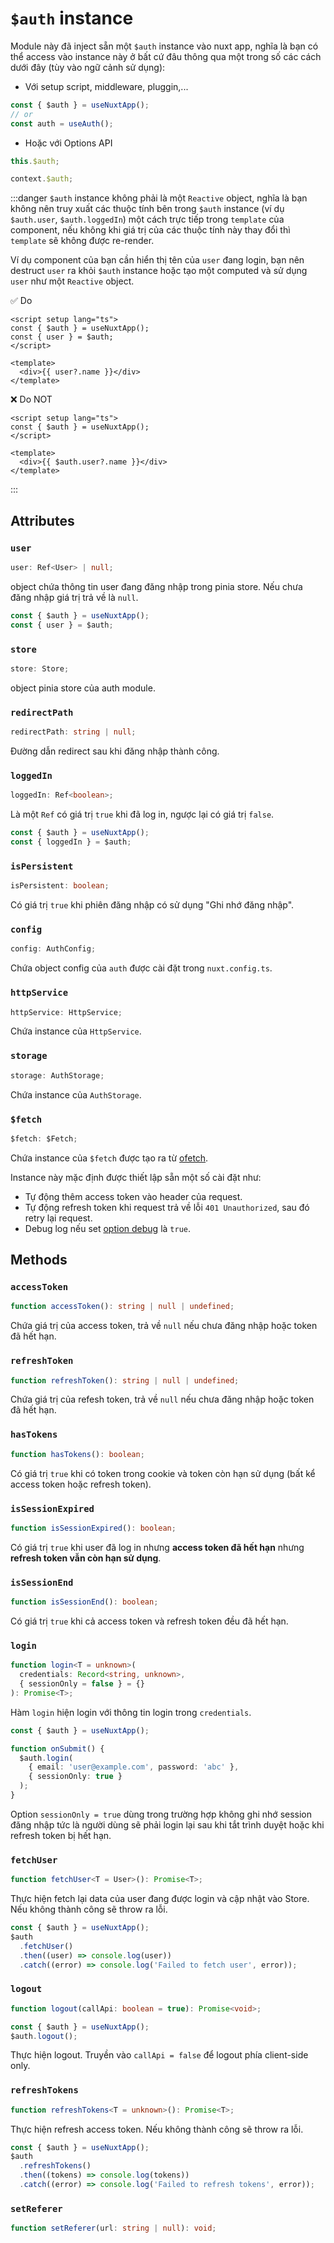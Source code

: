 # `$auth` instance

Module này đã inject sẵn một `$auth` instance vào nuxt app, nghĩa là bạn có thể access vào instance này ở bất cứ đâu thông qua một trong số các cách dưới đây (tùy vào ngữ cảnh sử dụng):

- Với setup script, middleware, pluggin,...

```ts
const { $auth } = useNuxtApp();
// or
const auth = useAuth();
```

- Hoặc với Options API

```ts
this.$auth;

context.$auth;
```

:::danger
`$auth` instance không phải là một `Reactive` object, nghĩa là bạn không nên truy xuất các thuộc tính bên trong `$auth` instance (ví dụ `$auth.user`, `$auth.loggedIn`) một cách trực tiếp trong `template` của component, nếu không khi giá trị của các thuộc tính này thay đổi thì `template` sẽ không được re-render.

Ví dụ component của bạn cần hiển thị tên của `user` đang login, bạn nên destruct `user` ra khỏi `$auth` instance hoặc tạo một computed và sử dụng `user` như một `Reactive` object.

✅ Do

```vue
<script setup lang="ts">
const { $auth } = useNuxtApp();
const { user } = $auth;
</script>

<template>
  <div>{{ user?.name }}</div>
</template>
```

❌ Do NOT

```vue
<script setup lang="ts">
const { $auth } = useNuxtApp();
</script>

<template>
  <div>{{ $auth.user?.name }}</div>
</template>
```
:::

## Attributes

### `user`

```ts
user: Ref<User> | null;
```

object chứa thông tin user đang đăng nhập trong pinia store. Nếu chưa đăng nhập giá trị trả về là `null`.

```ts
const { $auth } = useNuxtApp();
const { user } = $auth;
```

### `store`

```ts
store: Store;
```

object pinia store của auth module.

### `redirectPath`

```ts
redirectPath: string | null;
```

Đường dẫn redirect sau khi đăng nhập thành công.

### `loggedIn`

```ts
loggedIn: Ref<boolean>;
```

Là một `Ref` có giá trị `true` khi đã log in, ngược lại có giá trị `false`.

```ts
const { $auth } = useNuxtApp();
const { loggedIn } = $auth;
```
### `isPersistent`

```ts
isPersistent: boolean;
```

Có giá trị `true` khi phiên đăng nhập có sử dụng "Ghi nhớ đăng nhập".

### `config`

```ts
config: AuthConfig;
```

Chứa object config của `auth` được cài đặt trong `nuxt.config.ts`.

### `httpService`

```ts
httpService: HttpService;
```

Chứa instance của `HttpService`.

### `storage`

```ts
storage: AuthStorage;
```

Chứa instance của `AuthStorage`.

### `$fetch`

```ts
$fetch: $Fetch;
```

Chứa instance của `$fetch` được tạo ra từ [ofetch](https://github.com/unjs/ofetch).

Instance này mặc định được thiết lập sẵn một số cài đặt như:
- Tự động thêm access token vào header của request.
- Tự động refresh token khi request trả về lỗi `401 Unauthorized`, sau đó retry lại request.
- Debug log nếu set [option debug](/vi/api/options.html#debug) là `true`.

## Methods


### `accessToken`

```ts
function accessToken(): string | null | undefined;
```

Chứa giá trị của access token, trả về `null` nếu chưa đăng nhập hoặc token đã hết hạn.

### `refreshToken`

```ts
function refreshToken(): string | null | undefined;
```

Chứa giá trị của refesh token, trả về `null` nếu chưa đăng nhập hoặc token đã hết hạn.

### `hasTokens`

```ts
function hasTokens(): boolean;
```

Có giá trị `true` khi có token trong cookie và token còn hạn sử dụng (bất kể access token hoặc refresh token).

### `isSessionExpired`

```ts
function isSessionExpired(): boolean;
```

Có giá trị `true` khi user đã log in nhưng **access token đã hết hạn** nhưng **refresh token vẫn còn hạn sử dụng**.

### `isSessionEnd`

```ts
function isSessionEnd(): boolean;
```

Có giá trị `true` khi cả access token và refresh token đều đã hết hạn.

### `login`

```ts
function login<T = unknown>(
  credentials: Record<string, unknown>,
  { sessionOnly = false } = {}
): Promise<T>;
```

Hàm `login` hiện login với thông tin login trong `credentials`.

```ts
const { $auth } = useNuxtApp();

function onSubmit() {
  $auth.login(
    { email: 'user@example.com', password: 'abc' },
    { sessionOnly: true }
  );
}
```

Option `sessionOnly = true` dùng trong trường hợp không ghi nhớ session đăng nhập tức là người dùng sẽ phải login lại sau khi tắt trình duyệt hoặc khi refresh token bị hết hạn.

### `fetchUser`

```ts
function fetchUser<T = User>(): Promise<T>;
```

Thực hiện fetch lại data của user đang được login và cập nhật vào Store. Nếu không thành công sẽ throw ra lỗi.

```ts
const { $auth } = useNuxtApp();
$auth
  .fetchUser()
  .then((user) => console.log(user))
  .catch((error) => console.log('Failed to fetch user', error));
```

### `logout`

```ts
function logout(callApi: boolean = true): Promise<void>;
```

```ts
const { $auth } = useNuxtApp();
$auth.logout();
```

Thực hiện logout. Truyền vào `callApi = false` để logout phía client-side only.

### `refreshTokens`

```ts
function refreshTokens<T = unknown>(): Promise<T>;
```

Thực hiện refresh access token. Nếu không thành công sẽ throw ra lỗi.

```ts
const { $auth } = useNuxtApp();
$auth
  .refreshTokens()
  .then((tokens) => console.log(tokens))
  .catch((error) => console.log('Failed to refresh tokens', error));
```

### `setReferer`

```ts
function setReferer(url: string | null): void;
```
